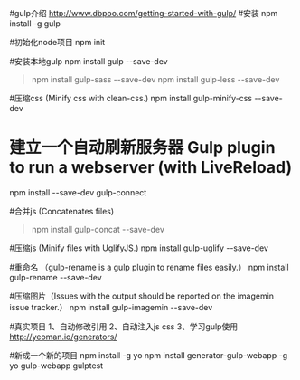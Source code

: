 
#gulp介绍
    http://www.dbpoo.com/getting-started-with-gulp/
#安装
npm install -g gulp

#初始化node项目
npm init

#安装本地gulp
npm install gulp --save-dev

>npm install gulp-sass --save-dev
>npm install gulp-less --save-dev

#压缩css (Minify css with clean-css.)
npm install gulp-minify-css --save-dev

# 建立一个自动刷新服务器 Gulp plugin to run a webserver (with LiveReload)
npm install --save-dev gulp-connect

#合并js (Concatenates files)
>npm install gulp-concat --save-dev

#压缩js (Minify files with UglifyJS.)
npm install gulp-uglify --save-dev

#重命名 （gulp-rename is a gulp plugin to rename files easily.）
npm install gulp-rename --save-dev

#压缩图片（Issues with the output should be reported on the imagemin issue tracker.）
npm install gulp-imagemin --save-dev

#真实项目
1、自动修改引用
2、自动注入js css
3、学习gulp使用 http://yeoman.io/generators/

#新成一个新的项目
npm install -g yo
npm install generator-gulp-webapp -g
yo gulp-webapp gulptest

